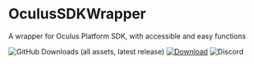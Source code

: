 # OculusSDKWrapper
A wrapper for Oculus Platform SDK, with accessible and easy functions

![GitHub Downloads (all assets, latest release)](https://img.shields.io/github/downloads/superpanos/OculusSDKWrapper/latest/total)
[![Download](https://img.shields.io/badge/Download-blue.svg)](https://github.com/superpanos/OculusSDKWrapper/releases)
![Discord](https://img.shields.io/discord/1045754111842320414)
